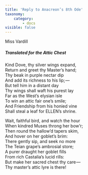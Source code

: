 ```yaml
---
title: 'Reply to Anacreon’s 8th Ode'
taxonomy:
    category:
        - docs
visible: false
---
```


<div class="author">Miss Vardill</div>

##### Translated for the Attic Chest

Kind Dove, thy silver wings expand,  
Return and greet thy Master’s hand;  
Thy beak in purple nectar dip  
And add its richness to his lip; —   
But tell him in a distant day  
Thy wings shall waft his purest lay  
Far as the West’s elysian isle  
To win an attic fair one’s smile;  
And Friendship from his honied vine  
Shall steal a leaf for <span class="small">ELLEN</span>’s shrine.

Wait, faithful bird, and watch the hour  
When kindred Muses throng her bow’r;  
Then round the hallow’d tapers skim,  
And hover on her goblet’s brim:  
There gently sip, and seek no more  
The Teian grape’s ambrosial store;  
A purer draught her goblet fills  
From rich Castalia’s lucid rills:  
But make her sacred chest thy care —   
Thy master’s attic lyre is there!